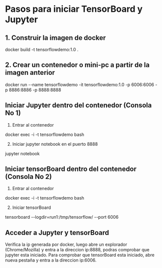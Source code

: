 # Pasos para iniciar TensorBoard y Jupyter

## 1. Construir la imagen de docker

docker build -t tensorflowdemo:1.0 .

## 2. Crear un contenedor o mini-pc a partir de la imagen anterior

docker run --name tensorflowdemo -it tensorflowdemo:1.0 -p 6006:6006 -p 8886:8886 -p 8888:8888

## Iniciar Jupyter dentro del contenedor (Consola No 1)

1. Entrar al contenedor

docker exec -i -t tensorflowdemo bash

2. Iniciar jupyter notebook en el puerto 8888

jupyter notebook

## Iniciar tensorBoard dentro del contenedor (Consola No 2)

1. Entrar al contenedor

docker exec -i -t tensorflowdemo bash

2. Iniciar tensorBoard

tensorboard --logdir=run1:/tmp/tensorflow/ --port 6006


## Acceder a Jupyter y tensorBoard

Verifica la ip generada por docker, luego abre un explorador (Chrome/Mozilla) y entra a la direccion ip:8888, podras comprobar que jupyter esta iniciado.   Para comprobar que tensorBoard esta iniciado, abre nueva pestaña y entra a la direccion ip:6006.
